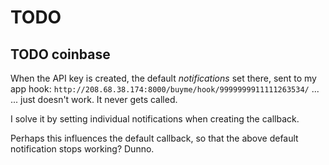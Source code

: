 # TODO

## TODO coinbase

When the API key is created, the default *notifications* set there, sent to my app hook: ``http://208.68.38.174:8000/buyme/hook/9999999911111263534/`` ...  
... just doesn't work. It never gets called.

I solve it by setting individual notifications when creating the callback.
  
Perhaps this influences the default callback, so that the above default notification stops working? Dunno.

 

  
    